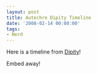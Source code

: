 ```yaml
---
layout: post
title: Autechre Dipity Timeline
date: '2008-02-14 00:00:00'
tags:
- Nerd
---
```


Here is a timeline from <a href="http://www.dipity.com/">Dipity</a>!

<script>var dipity_options = {
  width:'800',
  height:'500'
};</script>
<script src="http://www.dipity.com/timeline/Autechre/embed"></script>

Embed away!
